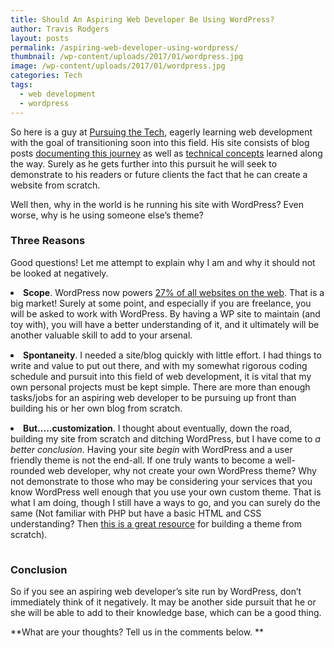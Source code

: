 ```yaml
---
title: Should An Aspiring Web Developer Be Using WordPress?
author: Travis Rodgers
layout: posts
permalink: /aspiring-web-developer-using-wordpress/
thumbnail: /wp-content/uploads/2017/01/wordpress.jpg
image: /wp-content/uploads/2017/01/wordpress.jpg
categories: Tech
tags:
  - web development
  - wordpress
---
```

So here is a guy at <a href="http://pursuingthetech.com" target="_blank">Pursuing the Tech</a>, eagerly learning web development with the goal of transitioning soon into this field. His site consists of blog posts <a href="http://pursuingthetech.com/the-journey-begins/" target="_blank">documenting this journey</a> as well as <a href="http://pursuingthetech.com/category/javascript/" target="_blank">technical concepts</a> learned along the way. Surely as he gets further into this pursuit he will seek to demonstrate to his readers or future clients the fact that he can create a website from scratch.

Well then, why in the world is he running his site with WordPress? Even worse, why is he using someone else&#8217;s theme?

### Three Reasons

Good questions! Let me attempt to explain why I am and why it should not be looked at negatively.

<li style="padding-bottom: 15px;">
  <strong>Scope</strong>. WordPress now powers <a href="https://w3techs.com/" target="_blank">27% of all websites on the web</a>. That is a big market! Surely at some point, and especially if you are freelance, you will be asked to work with WordPress. By having a WP site to maintain (and toy with), you will have a better understanding of it, and it ultimately will be another valuable skill to add to your arsenal.
</li>
<li style="padding-bottom: 15px;">
  <strong>Spontaneity</strong>. I needed a site/blog quickly with little effort. I had things to write and value to put out there, and with my somewhat rigorous coding schedule and pursuit into this field of web development, it is vital that my own personal projects must be kept simple. There are more than enough tasks/jobs for an aspiring web developer to be pursuing up front than building his or her own blog from scratch.
</li>
<li style="padding-bottom: 15px;">
  <strong>But&#8230;..customization</strong>. I thought about eventually, down the road, building my site from scratch and ditching WordPress, but I have come to <em>a better conclusion</em>. Having your site <em>begin</em> with WordPress and a user friendly theme is not the end-all. If one truly wants to become a well-rounded web developer, why not create your own WordPress theme? Why not demonstrate to those who may be considering your services that you know WordPress well enough that you use your own custom theme. That is what I am doing, though I still have a ways to go, and you can surely do the same (Not familiar with PHP but have a basic HTML and CSS understanding? Then <a href="https://themeshaper.com/2012/10/22/the-themeshaper-wordpress-theme-tutorial-2nd-edition/" target="_blank">this is a great resource</a> for building a theme from scratch).
</li>

### Conclusion

So if you see an aspiring web developer&#8217;s site run by WordPress, don&#8217;t immediately think of it negatively. It may be another side pursuit that he or she will be able to add to their knowledge base, which can be a good thing.

**What are your thoughts? Tell us in the comments below. **
